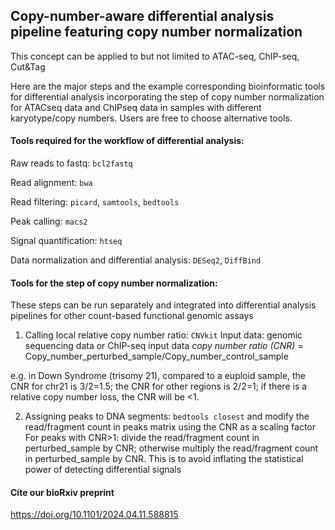 ## Copy-number-aware differential analysis pipeline featuring copy number normalization
This concept can be applied to but not limited to ATAC-seq, ChIP-seq, Cut&Tag

Here are the major steps and the example corresponding bioinformatic tools for differential analysis incorporating the step of copy number normalization for ATACseq data and ChIPseq data in samples with different karyotype/copy numbers. 
Users are free to choose alternative tools.

#### Tools required for the workflow of differential analysis:
  Raw reads to fastq: `bcl2fastq`

  Read alignment: `bwa`

  Read filtering: `picard`, `samtools`, `bedtools`

  Peak calling: `macs2`

  Signal quantification: `htseq`

  Data normalization and differential analysis: `DESeq2`, `DiffBind`

#### Tools for the step of copy number normalization:
These steps can be run separately and integrated into differential analysis pipelines for other count-based functional genomic assays

1. Calling local relative copy number ratio: `CNVkit`
  Input data: genomic sequencing data or ChIP-seq input data
  *copy number ratio (CNR)* = Copy_number_perturbed_sample/Copy_number_control_sample

  e.g. in Down Syndrome (trisomy 21), compared to a euploid sample, the CNR for chr21 is 3/2=1.5; the CNR for other regions is 2/2=1; if there is a relative copy number loss, the CNR will be <1.

2. Assigning peaks to DNA segments: `bedtools closest` and modify the read/fragment count in peaks matrix using the CNR as a scaling factor
  For peaks with CNR>1: divide the read/fragment count in perturbed_sample by CNR; otherwise multiply the read/fragment count in perturbed_sample by CNR.
  This is to avoid inflating the statistical power of detecting differential signals

#### Cite our bioRxiv preprint
https://doi.org/10.1101/2024.04.11.588815
